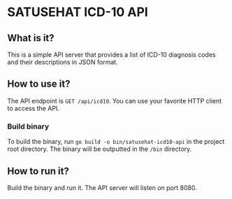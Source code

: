 # SATUSEHAT ICD-10 API

## What is it?

This is a simple API server that provides a list of ICD-10 diagnosis codes and their descriptions in JSON format.

## How to use it?

The API endpoint is `GET /api/icd10`. You can use your favorite HTTP client to access the API.

### Build binary

To build the binary, run `go build -o bin/satusehat-icd10-api` in the project root directory. The binary will be outputted in the `/bin` directory.

## How to run it?

Build the binary and run it. The API server will listen on port 8080.
